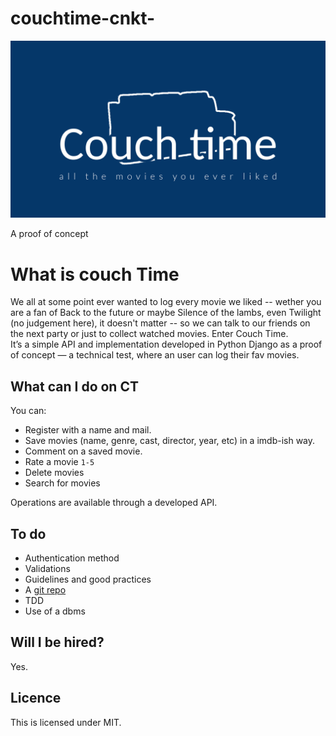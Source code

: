 # couchtime-cnkt-
![ct-logo](./assets/imgs/branding/ct-logo-banner.png)  


A proof of concept 


# What is couch Time 

We all at some point ever wanted to log every movie we liked -- wether you are a fan of Back to the future or maybe Silence of the lambs, even Twilight (no judgement here), it doesn't matter -- so we can talk to our friends on the next party or just to collect watched movies. Enter Couch Time.  
It’s a simple API and implementation developed in Python Django as a proof of concept  — a technical test, where an user can log their fav movies.  

## What can I do on CT

You can:  

* Register with a name and mail.  
* Save movies (name, genre, cast, director, year, etc) in a imdb-ish way.  
* Comment on a saved movie.  
* Rate a movie `1-5`  
* Delete movies  
* Search for movies  


Operations are available through a developed API.  



## To do  
* Authentication method  
* Validations  
* Guidelines and good practices 
* A [git repo](https://github.com/xavrb/couchtime-cnkt)  
* TDD  
* Use of a dbms 


## Will I be hired?
Yes.  



## Licence

This is licensed under MIT.  
